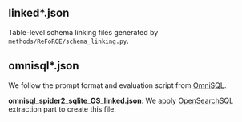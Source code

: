 ## linked*.json
Table-level schema linking files generated by `methods/ReFoRCE/schema_linking.py`.

## omnisql*.json
We follow the prompt format and evaluation script from [OmniSQL](https://github.com/RUCKBReasoning/OmniSQL).

**omnisql_spider2_sqlite_OS_linked.json**: We apply [OpenSearchSQL](https://github.com/OpenSearch-AI/OpenSearch-SQL) extraction part to create this file.